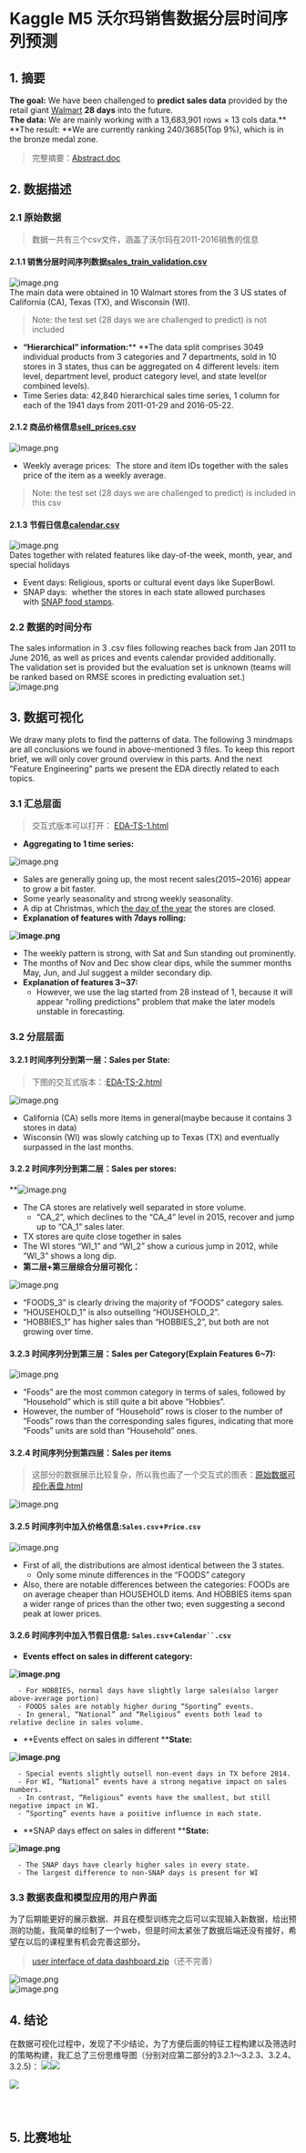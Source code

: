 # Kaggle M5 沃尔玛销售数据分层时间序列预测

<a name="09Hs6"></a>
## 1. 摘要
> 

**The goal:** We have been challenged to **predict sales data** provided by the retail giant [Walmart](https://en.wikipedia.org/wiki/Walmart) **28 days** into the future.<br />**The data:** We are mainly working with a 13,683,901 rows × 13 cols data.**<br />**The result: **We are currently ranking 240/3685(Top 9%), which is in the bronze medal zone.
> 完整摘要：[Abstract.doc](https://www.yuque.com/attachments/yuque/0/2020/doc/1301375/1591925660871-bc82fdf0-faa7-4fed-9bad-09501d2179e9.doc?_lake_card=%7B%22uid%22%3A%221591925659835-0%22%2C%22src%22%3A%22https%3A%2F%2Fwww.yuque.com%2Fattachments%2Fyuque%2F0%2F2020%2Fdoc%2F1301375%2F1591925660871-bc82fdf0-faa7-4fed-9bad-09501d2179e9.doc%22%2C%22name%22%3A%22Abstract.doc%22%2C%22size%22%3A25600%2C%22type%22%3A%22application%2Fwps-writer%22%2C%22ext%22%3A%22doc%22%2C%22progress%22%3A%7B%22percent%22%3A99%7D%2C%22status%22%3A%22done%22%2C%22percent%22%3A0%2C%22id%22%3A%22wtgmR%22%2C%22card%22%3A%22file%22%7D)



<a name="V9PaS"></a>
## 2. 数据描述
<a name="HBdGc"></a>
### 2.1 原始数据
> 数据一共有三个csv文件，涵盖了沃尔玛在2011-2016销售的信息

<a name="9xY1v"></a>
#### 2.1.1 销售分层时间序列数据[sales_train_validation.csv](https://www.yuque.com/attachments/yuque/0/2020/csv/1301375/1591865950245-6199f8b5-2410-4e74-af6a-6595664c1028.csv?_lake_card=%7B%22uid%22%3A%221589416747457-0%22%2C%22src%22%3A%22https%3A%2F%2Fwww.yuque.com%2Fattachments%2Fyuque%2F0%2F2020%2Fcsv%2F1301375%2F1591865950245-6199f8b5-2410-4e74-af6a-6595664c1028.csv%22%2C%22name%22%3A%22sales_train_validation.csv%22%2C%22size%22%3A120007726%2C%22type%22%3A%22text%2Fcsv%22%2C%22ext%22%3A%22csv%22%2C%22progress%22%3A%7B%22percent%22%3A99%7D%2C%22status%22%3A%22done%22%2C%22percent%22%3A0%2C%22id%22%3A%22Sikm7%22%2C%22card%22%3A%22file%22%7D)
![image.png](https://cdn.nlark.com/yuque/0/2020/png/1301375/1589416254603-000c44de-62c2-4092-8ac9-2b6a7e19c746.png#align=left&display=inline&height=155&margin=%5Bobject%20Object%5D&name=image.png&originHeight=310&originWidth=2206&size=85159&status=done&style=none&width=1103)<br /> The main data were obtained in 10 Walmart stores from the 3 US states of California (CA), Texas (TX), and Wisconsin (WI).
> Note: the test set (28 days we are challenged to predict) is not included

- **“Hierarchical” information:**** **The data split comprises 3049 individual products from 3 categories and 7 departments, sold in 10 stores in 3 states, thus can be aggregated on 4 different levels: item level, department level, product category level, and state level(or combined levels).
- Time Series data: 42,840 hierarchical sales time series, 1 column for each of the 1941 days from 2011-01-29 and 2016-05-22.



<a name="e7lW9"></a>
#### 2.1.2 商品价格信息[sell_prices.csv](https://www.yuque.com/attachments/yuque/0/2020/csv/1301375/1591865950363-a9033ef6-a6dc-40a6-b18d-2d96157a86d5.csv?_lake_card=%7B%22uid%22%3A%221589417174191-0%22%2C%22src%22%3A%22https%3A%2F%2Fwww.yuque.com%2Fattachments%2Fyuque%2F0%2F2020%2Fcsv%2F1301375%2F1591865950363-a9033ef6-a6dc-40a6-b18d-2d96157a86d5.csv%22%2C%22name%22%3A%22sell_prices.csv%22%2C%22size%22%3A203395785%2C%22type%22%3A%22text%2Fcsv%22%2C%22ext%22%3A%22csv%22%2C%22progress%22%3A%7B%22percent%22%3A99%7D%2C%22status%22%3A%22done%22%2C%22percent%22%3A0%2C%22id%22%3A%22c6MuY%22%2C%22refSrc%22%3A%22https%3A%2F%2Fwww.yuque.com%2Fattachments%2Fyuque%2F0%2F2020%2Fcsv%2F1301375%2F1591865950363-a9033ef6-a6dc-40a6-b18d-2d96157a86d5.csv%22%2C%22card%22%3A%22file%22%7D)
![image.png](https://cdn.nlark.com/yuque/0/2020/png/1301375/1589417683717-0b8636a5-4bbe-4c27-9fb5-ba786350f256.png#align=left&display=inline&height=131&margin=%5Bobject%20Object%5D&name=image.png&originHeight=340&originWidth=686&size=37853&status=done&style=none&width=264)

- Weekly average prices:  The store and item IDs together with the sales price of the item as a weekly average.
> Note: the test set (28 days we are challenged to predict) is  included in this csv



<a name="JYZY5"></a>
#### 2.1.3 节假日信息[calendar.csv](https://www.yuque.com/attachments/yuque/0/2020/csv/1301375/1591865950495-ac5a9220-2bbc-4b75-9e0a-9047a58a14e0.csv?_lake_card=%7B%22uid%22%3A%221589417260172-0%22%2C%22src%22%3A%22https%3A%2F%2Fwww.yuque.com%2Fattachments%2Fyuque%2F0%2F2020%2Fcsv%2F1301375%2F1591865950495-ac5a9220-2bbc-4b75-9e0a-9047a58a14e0.csv%22%2C%22name%22%3A%22calendar.csv%22%2C%22size%22%3A103469%2C%22type%22%3A%22text%2Fcsv%22%2C%22ext%22%3A%22csv%22%2C%22progress%22%3A%7B%22percent%22%3A99%7D%2C%22status%22%3A%22done%22%2C%22percent%22%3A0%2C%22id%22%3A%229MFP1%22%2C%22card%22%3A%22file%22%7D)
![image.png](https://cdn.nlark.com/yuque/0/2020/png/1301375/1589417889842-0263f271-b36a-43e3-92a6-df97456eb40f.png#align=left&display=inline&height=304&margin=%5Bobject%20Object%5D&name=image.png&originHeight=608&originWidth=1986&size=118303&status=done&style=none&width=993)<br />Dates together with related features like day-of-the week, month, year, and special holidays

- Event days: Religious, sports or cultural event days like SuperBowl.
- SNAP days:  whether the stores in each state allowed purchases with [SNAP food stamps](https://www.benefits.gov/benefit/361).



<a name="rJT1L"></a>
### 2.2 数据的时间分布
The sales information in 3 .csv files following reaches back from Jan 2011 to June 2016, as well as prices and events calendar provided additionally.<br />The validation set is provided but the evaluation set is unknown (teams will be ranked based on RMSE scores in predicting evaluation set.)<br />![image.png](https://cdn.nlark.com/yuque/0/2020/png/1301375/1589442024077-629edf28-e193-43a9-a015-54f4cf5e2af2.png#align=left&display=inline&height=281&margin=%5Bobject%20Object%5D&name=image.png&originHeight=600&originWidth=1082&size=73314&status=done&style=none&width=507)
<a name="GUsbW"></a>
## 3. 数据可视化
We draw many plots to find the patterns of data. The following 3 mindmaps are all conclusions we found in above-mentioned 3 files. To keep this report brief, we will only cover ground overview in this parts. And the next "Feature Engineering" parts we present the EDA directly related to each topics.

<a name="LZ0DS"></a>
### 3.1 汇总层面
> 交互式版本可以打开： [EDA-TS-1.html](https://www.yuque.com/attachments/yuque/0/2020/html/1301375/1591865950596-69f60d33-b545-41ac-8a84-1a672f076ec0.html?_lake_card=%7B%22uid%22%3A%221589425852490-0%22%2C%22src%22%3A%22https%3A%2F%2Fwww.yuque.com%2Fattachments%2Fyuque%2F0%2F2020%2Fhtml%2F1301375%2F1591865950596-69f60d33-b545-41ac-8a84-1a672f076ec0.html%22%2C%22name%22%3A%22EDA-TS-1.html%22%2C%22size%22%3A4815618%2C%22type%22%3A%22text%2Fhtml%22%2C%22ext%22%3A%22html%22%2C%22progress%22%3A%7B%22percent%22%3A99%7D%2C%22status%22%3A%22done%22%2C%22percent%22%3A0%2C%22id%22%3A%22gq4Dt%22%2C%22card%22%3A%22file%22%7D)

- **Aggregating to 1 time series:**

![image.png](https://cdn.nlark.com/yuque/0/2020/png/1301375/1589425500839-05cec5d4-7f5d-4fce-87e9-d59bde3e6d57.png#align=left&display=inline&height=250&margin=%5Bobject%20Object%5D&name=image.png&originHeight=832&originWidth=1540&size=401778&status=done&style=none&width=463)

   - Sales are generally going up, the most recent sales(2015~2016) appear to grow a bit faster.
   - Some yearly seasonality and strong weekly seasonality.
   - A dip at Christmas, which [the day of the year](https://www.countryliving.com/shopping/a23899891/walmart-christmas-hours/)  the stores are closed.
- **Explanation of features with 7days rolling:**

**![image.png](https://cdn.nlark.com/yuque/0/2020/png/1301375/1589443971790-05add44d-920d-4819-8887-a231762b9264.png#align=left&display=inline&height=275&margin=%5Bobject%20Object%5D&name=image.png&originHeight=582&originWidth=1208&size=83459&status=done&style=none&width=571)**

   - The weekly pattern is strong, with Sat and Sun standing out prominently.
   - The months of Nov and Dec show clear dips, while the summer months May, Jun, and Jul suggest a milder secondary dip.
- **Explanation of features 3~37:**
   - However, we use the lag started from 28 instead of 1, because it will appear "rolling predictions" problem that make the later models unstable in forecasting.



<a name="tWkWk"></a>
### 3.2 分层层面
<a name="5gVvT"></a>
#### 3.2.1 时间序列分到第一层：Sales per State:
> 下图的交互式版本：:[EDA-TS-2.html](https://www.yuque.com/attachments/yuque/0/2020/html/1301375/1591865951130-90976827-e710-4736-864b-109c5a10206d.html?_lake_card=%7B%22uid%22%3A%221589426278334-0%22%2C%22src%22%3A%22https%3A%2F%2Fwww.yuque.com%2Fattachments%2Fyuque%2F0%2F2020%2Fhtml%2F1301375%2F1591865951130-90976827-e710-4736-864b-109c5a10206d.html%22%2C%22name%22%3A%22EDA-TS-2.html%22%2C%22size%22%3A4703440%2C%22type%22%3A%22text%2Fhtml%22%2C%22ext%22%3A%22html%22%2C%22progress%22%3A%7B%22percent%22%3A99%7D%2C%22status%22%3A%22done%22%2C%22percent%22%3A0%2C%22id%22%3A%22qYsxS%22%2C%22refSrc%22%3A%22https%3A%2F%2Fwww.yuque.com%2Fattachments%2Fyuque%2F0%2F2020%2Fhtml%2F1301375%2F1591865951130-90976827-e710-4736-864b-109c5a10206d.html%22%2C%22card%22%3A%22file%22%7D) 

![image.png](https://cdn.nlark.com/yuque/0/2020/png/1301375/1589426131961-5866acbb-53b3-41b4-ad33-63df7817f975.png#align=left&display=inline&height=250&margin=%5Bobject%20Object%5D&name=image.png&originHeight=832&originWidth=1540&size=262729&status=done&style=none&width=463)

   - California (CA) sells more items in general(maybe because it contains 3 stores in data)
   - Wisconsin (WI) was slowly catching up to Texas (TX) and eventually surpassed in the last months.
<a name="jpewh"></a>
#### 3.2.2 时间序列分到第二层：Sales per stores:
**![image.png](https://cdn.nlark.com/yuque/0/2020/png/1301375/1589429484299-75ebadaa-f7ad-47a1-8850-0893de7317ab.png#align=left&display=inline&height=250&margin=%5Bobject%20Object%5D&name=image.png&originHeight=826&originWidth=1534&size=182506&status=done&style=none&width=464)

   - The CA stores are relatively well separated in store volume. 
      - “CA_2”, which declines to the “CA_4” level in 2015, recover and jump up to “CA_1” sales later.
   - TX stores are quite close together in sales
   - The WI stores “WI_1” and “WI_2” show a curious jump in 2012, while “WI_3” shows a long dip.
- **第二层+第三层综合分层可视化：**

![image.png](https://cdn.nlark.com/yuque/0/2020/png/1301375/1589445331729-09b0d73e-482c-427d-8ca6-f2c2347ae521.png#align=left&display=inline&height=269&margin=%5Bobject%20Object%5D&name=image.png&originHeight=920&originWidth=1632&size=137327&status=done&style=none&width=478)

   - “FOODS_3” is clearly driving the majority of “FOODS” category sales.
   - “HOUSEHOLD_1” is also outselling “HOUSEHOLD_2”.
   - “HOBBIES_1” has higher  sales  than “HOBBIES_2”, but both are not growing over time.
<a name="Lu7Yv"></a>
#### 3.2.3 时间序列分到第三层：Sales per Category(Explain Features 6~7):
![image.png](https://cdn.nlark.com/yuque/0/2020/png/1301375/1589428660440-b5a1c01c-e8be-4283-8690-925103861597.png#align=left&display=inline&height=250&margin=%5Bobject%20Object%5D&name=image.png&originHeight=832&originWidth=1540&size=267917&status=done&style=none&width=463)

   - “Foods” are the most common category in terms of sales, followed by “Household” which is still quite a bit above “Hobbies”.
   - However, the number of “Household” rows is closer to the number of “Foods” rows than the corresponding sales figures, indicating that more “Foods” units are sold than “Household” ones.
<a name="7VEYb"></a>
#### 3.2.4 时间序列分到第四层：Sales per items
> 这部分的数据展示比较复杂，所以我也画了一个交互式的图表：[原始数据可视化表盘.html](https://www.yuque.com/attachments/yuque/0/2020/html/1301375/1591867686159-dfcb0d9d-b404-4ae1-a835-b36a63606004.html?_lake_card=%7B%22uid%22%3A%221591867609805-0%22%2C%22src%22%3A%22https%3A%2F%2Fwww.yuque.com%2Fattachments%2Fyuque%2F0%2F2020%2Fhtml%2F1301375%2F1591867686159-dfcb0d9d-b404-4ae1-a835-b36a63606004.html%22%2C%22name%22%3A%22%E5%8E%9F%E5%A7%8B%E6%95%B0%E6%8D%AE%E5%8F%AF%E8%A7%86%E5%8C%96%E8%A1%A8%E7%9B%98.html%22%2C%22size%22%3A19503553%2C%22type%22%3A%22text%2Fhtml%22%2C%22ext%22%3A%22html%22%2C%22progress%22%3A%7B%22percent%22%3A99%7D%2C%22status%22%3A%22done%22%2C%22percent%22%3A0%2C%22id%22%3A%22HcEiF%22%2C%22card%22%3A%22file%22%7D)

![image.png](https://cdn.nlark.com/yuque/0/2020/png/1301375/1591867583376-65735197-fb19-4bc1-9016-15362ab104a9.png#align=left&display=inline&height=481&margin=%5Bobject%20Object%5D&name=image.png&originHeight=962&originWidth=2794&size=441102&status=done&style=none&width=1397)

<a name="du12W"></a>
#### 3.2.5 时间序列中加入价格信息:`Sales.csv`+`Price.csv`
![image.png](https://cdn.nlark.com/yuque/0/2020/png/1301375/1589432912400-707d8428-ed49-4c0f-97e5-fcf838da6951.png#align=left&display=inline&height=275&margin=%5Bobject%20Object%5D&name=image.png&originHeight=832&originWidth=1540&size=252160&status=done&style=none&width=509)

   - First of all, the distributions are almost identical between the 3 states. 
      - Only some minute differences in the “FOODS” category
   - Also, there are notable differences between the categories: FOODs are on average cheaper than HOUSEHOLD items. And HOBBIES items span a wider range of prices than the other two; even suggesting a second peak at lower prices.
<a name="ZoB4k"></a>
#### 3.2.6 时间序列中加入节假日信息: `Sales.csv`+`Calendar``.csv`

   - **Events effect on sales in different category:**

**![image.png](https://cdn.nlark.com/yuque/0/2020/png/1301375/1589433925333-7990e12a-5c12-42ef-bee3-5b6134df4bd1.png#align=left&display=inline&height=290&margin=%5Bobject%20Object%5D&name=image.png&originHeight=1018&originWidth=1852&size=608306&status=done&style=none&width=528)**

      - For HOBBIES, normal days have slightly large sales(also larger above-average portion)
      - FOODS sales are notably higher during “Sporting” events.
      - In general, “National” and “Religious” events both lead to relative decline in sales volume. 
   - **Events effect on sales in different ****State:**

**![image.png](https://cdn.nlark.com/yuque/0/2020/png/1301375/1589435380025-4d0d3dd5-29d3-4e83-9633-666efd1fe824.png#align=left&display=inline&height=298&margin=%5Bobject%20Object%5D&name=image.png&originHeight=920&originWidth=1632&size=475581&status=done&style=none&width=528)**

      - Special events slightly outsell non-event days in TX before 2014.
      - For WI, “National” events have a strong negative impact on sales numbers.
      - In contrast, “Religious” events have the smallest, but still negative impact in WI.
      - “Sporting” events have a positive influence in each state.
   - **SNAP days effect on sales in different ****State:**

**![image.png](https://cdn.nlark.com/yuque/0/2020/png/1301375/1589434958998-84f1ed78-4bba-47e1-806e-9455798d8c29.png#align=left&display=inline&height=224&margin=%5Bobject%20Object%5D&name=image.png&originHeight=894&originWidth=2112&size=723709&status=done&style=none&width=528)**

      - The SNAP days have clearly higher sales in every state. 
      - The largest difference to non-SNAP days is present for WI
<a name="NcLJf"></a>
### 3.3 数据表盘和模型应用的用户界面
为了后期能更好的展示数据、并且在模型训练完之后可以实现输入新数据，给出预测的功能，我简单的绘制了一个web，但是时间太紧张了数据后端还没有接好，希望在以后的课程里有机会完善这部分。
> [user interface of data dashboard.zip](https://www.yuque.com/attachments/yuque/0/2020/zip/1301375/1591867773806-29de7e50-95c3-439d-8047-16945d9e9868.zip?_lake_card=%7B%22uid%22%3A%221591867749252-0%22%2C%22src%22%3A%22https%3A%2F%2Fwww.yuque.com%2Fattachments%2Fyuque%2F0%2F2020%2Fzip%2F1301375%2F1591867773806-29de7e50-95c3-439d-8047-16945d9e9868.zip%22%2C%22name%22%3A%22user+interface+of+data+dashboard.zip%22%2C%22size%22%3A5720627%2C%22type%22%3A%22application%2Fzip%22%2C%22ext%22%3A%22zip%22%2C%22progress%22%3A%7B%22percent%22%3A99%7D%2C%22status%22%3A%22done%22%2C%22percent%22%3A0%2C%22id%22%3A%22o8hge%22%2C%22card%22%3A%22file%22%7D)（还不完善）

![image.png](https://cdn.nlark.com/yuque/0/2020/png/1301375/1589450981939-3ac0622a-f167-482a-82c9-a326be14d6fd.png#align=left&display=inline&height=394&margin=%5Bobject%20Object%5D&name=image.png&originHeight=1502&originWidth=2844&size=1712622&status=done&style=none&width=746)<br />![image.png](https://cdn.nlark.com/yuque/0/2020/png/1301375/1589588781752-76ba29ae-2f09-4a66-9aa0-117ce54508d9.png#align=left&display=inline&height=1001&margin=%5Bobject%20Object%5D&name=image.png&originHeight=2002&originWidth=3840&size=1844886&status=done&style=none&width=1920)
<a name="7IJb0"></a>
## 4. 结论
在数据可视化过程中，发现了不少结论，为了方便后面的特征工程构建以及筛选时的策略构建，我汇总了三份思维导图（分别对应第二部分的3.2.1～3.2.3、3.2.4、3.2.5)：
![](https://cdn.nlark.com/yuque/0/2020/png/1301375/1602431064282-2663aa87-020a-4c06-8303-a00a34df8f27.png)![](https://cdn.nlark.com/yuque/0/2020/png/1301375/1602431063867-75978bc5-a90f-4eda-83b7-d246149f9f9c.png)

![](https://cdn.nlark.com/yuque/0/2020/png/1301375/1602431063886-2fc9fabc-6c8a-4a37-9419-b833abaeed99.png)<a name="odZSG"></a>
### 

<br />

<a name="iw2bA"></a>
## 5. 比赛地址



